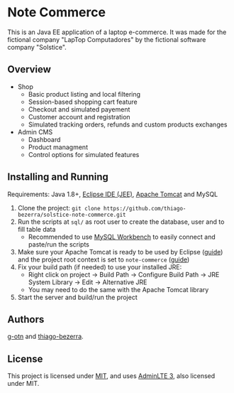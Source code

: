 # Note Commerce
This is an Java EE application of a laptop e-commerce. It was made for the 
fictional company "LapTop Computadores" by the fictional software company "Solstice".

## Overview
- Shop
  - Basic product listing and local filtering
  - Session-based shopping cart feature
  - Checkout and simulated payement
  - Customer account and registration
  - Simulated tracking orders, refunds and custom products exchanges
- Admin CMS
  - Dashboard
  - Product managment
  - Control options for simulated features

## Installing and Running
Requirements: Java 1.8+, [Eclipse IDE (JEE)](https://www.eclipse.org/downloads/packages/release/2019-12/r/eclipse-ide-enterprise-java-developers), [Apache Tomcat](https://tomcat.apache.org/download-80.cgi) and MySQL
1. Clone the project: `git clone https://github.com/thiago-bezerra/solstice-note-commerce.git`
2. Run the scripts at `sql/` as root user to create the database, user and to fill table data
   - Recommended to use [MySQL Workbench](https://dev.mysql.com/downloads/workbench/) to easily connect and paste/run the scripts
3. Make sure your Apache Tomcat is ready to be used by Eclipse ([guide](https://crunchify.com/step-by-step-guide-to-setup-and-install-apache-tomcat-server-in-eclipse-development-environment-ide/)) and the project root context is set to `note-commerce` ([guide](https://stackoverflow.com/a/8334309/11138267))
4. Fix your build path (if needed) to use your installed JRE:
   - Right click on project -> Build Path -> Configure Build Path -> JRE System Library -> Edit -> Alternative JRE
   - You may need to do the same with the Apache Tomcat library
5. Start the server and build/run the project

## Authors
[g-otn](https://github.com/g-otn) and [thiago-bezerra](https://github.com/thiago-bezerra).

## License
This project is licensed under [MIT](/LICENSE), and uses [AdminLTE 3](https://github.com/ColorlibHQ/AdminLTE/tree/v3.0.2), 
also licensed under MIT.
